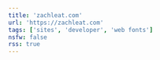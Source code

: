 ```yaml
---
title: 'zachleat.com'
url: 'https://zachleat.com'
tags: ['sites', 'developer', 'web fonts']
nsfw: false
rss: true
---
```

